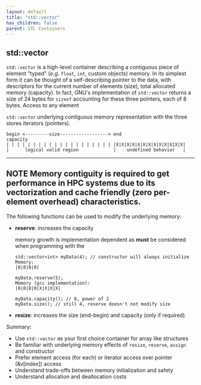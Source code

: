 ```yaml
---
layout: default
title: "std::vector"
has_children: false
parent: STL Containers
---
```


## std::vector

`std::vector` is a high-level container describing a contiguous piece of element "typed" (_e.g._ `float`, `int`, custom objects) memory. In its simplest form it can be thought of a self-describing pointer to the data, with descriptors for the current number of elements (size), total allocated memory (capacity). In fact, GNU's implementation of `std::vector` returns a size of 24 bytes for `sizeof` accounting for these three pointers, each of 8 bytes.
Access to any element 


`std::vector` underlying contiguous memory representation with the three stores iterators (pointers).
```
begin <---------size------------------> end                       capacity
| | | | | | | | | | | | | | | | | | | | |X|X|X|X|X|X|X|X|X|X|X|X|X|
|      logical valid region             |    undefined behavior   |
```

---
**NOTE**
Memory contiguity is required to get performance in HPC systems due to its vectorization and cache friendly (zero per-element overhead) characteristics.
---


The following functions can be used to modify the underlying memory:

- **reserve**: increases the capacity

	memory growth is implementation dependent as **must** be considered when programming with the 

	```
	std::vector<int> myData(4); // constructor will always initialize
	Memory:
	|0|0|0|0|

	myData.reserve(5);
	Memory (gcc implementation):
	|0|0|0|0|X|X|X|X|

	myData.capacity(); // 8, power of 2
	myData.size(); // still 4, reserve doesn't not modify size
	```

- **resize**: increases the size (end-begin) and capacity (only if required).


Summary:

- Use `std::vector` as your first choice container for array like structures
- Be familiar with underlying memory effects of `resize`, `reserve`, `assign` and constructor
- Prefer element access (for each) or iterator access over pointer (&v[index]) access
- Understand trade-offs between memory initialization and safety 
- Understand allocation and deallocation costs
